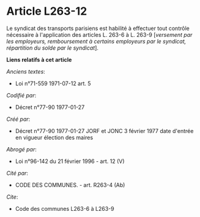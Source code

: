# Article L263-12

Le syndicat des transports parisiens est habilité à effectuer tout contrôle nécessaire à l'application des articles L. 263-6
à L. 263-9 [*versement par les employeurs, remboursement à certains employeurs par le syndicat, répartition du solde par le
syndicat*].

**Liens relatifs à cet article**

_Anciens textes_:

  - Loi n°71-559 1971-07-12 art. 5

_Codifié par_:

  - Décret n°77-90 1977-01-27

_Créé par_:

  - Décret n°77-90 1977-01-27 JORF et JONC 3 février 1977 date d'entrée en vigueur élection des maires

_Abrogé par_:

  - Loi n°96-142 du 21 février 1996 - art. 12 (V)

_Cité par_:

  - CODE DES COMMUNES. - art. R263-4 (Ab)

_Cite_:

  - Code des communes L263-6 à L263-9

